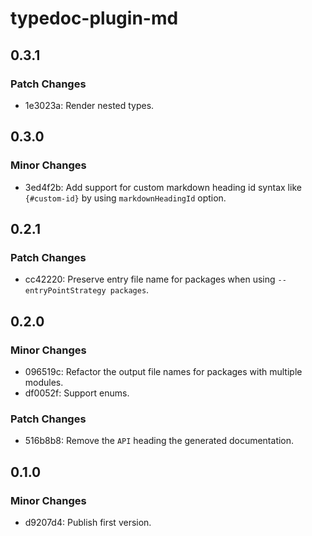 # typedoc-plugin-md

## 0.3.1

### Patch Changes

- 1e3023a: Render nested types.

## 0.3.0

### Minor Changes

- 3ed4f2b: Add support for custom markdown heading id syntax like `{#custom-id}` by using `markdownHeadingId` option.

## 0.2.1

### Patch Changes

- cc42220: Preserve entry file name for packages when using `--entryPointStrategy packages`.

## 0.2.0

### Minor Changes

- 096519c: Refactor the output file names for packages with multiple modules.
- df0052f: Support enums.

### Patch Changes

- 516b8b8: Remove the `API` heading the generated documentation.

## 0.1.0

### Minor Changes

- d9207d4: Publish first version.
